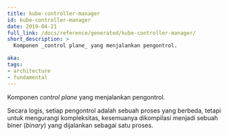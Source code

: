 ```yaml
---
title: kube-controller-manager
id: kube-controller-manager
date: 2019-04-21
full_link: /docs/reference/generated/kube-controller-manager/
short_description: >
  Komponen _control plane_ yang menjalankan pengontrol.

aka:
tags:
- architecture
- fundamental
---
```

Komponen _control plane_ yang menjalankan pengontrol.

<!--more-->

Secara logis, setiap pengontrol adalah sebuah proses yang berbeda, tetapi untuk mengurangi kompleksitas, kesemuanya dikompilasi menjadi sebuah biner (_binary_) yang dijalankan sebagai satu proses.

